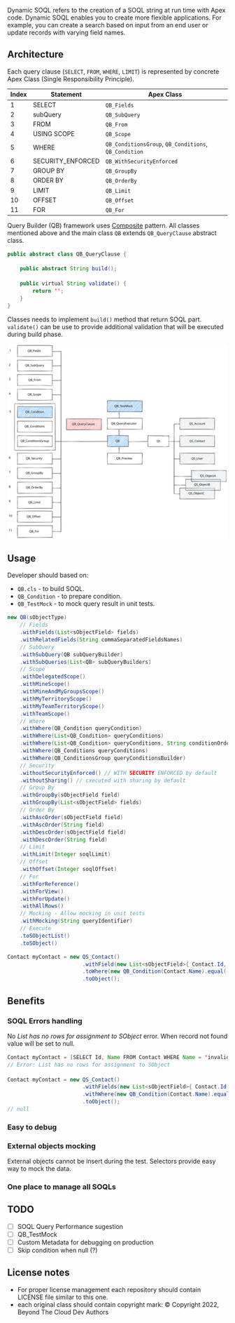 Dynamic SOQL refers to the creation of a SOQL string at run time with Apex code. Dynamic SOQL enables you to create more flexible applications. For example, you can create a search based on input from an end user or update records with varying field names.

## Architecture

Each query clause (`SELECT`, `FROM`, `WHERE`, `LIMIT`) is represented by concrete Apex Class (Single Responsibility Principle).

| Index | Statement         | Apex Class                                            |
| ----- | ----------------- | ----------------------------------------------------- |
| 1     | SELECT            | `QB_Fields`                                           |
| 2     | subQuery          | `QB_SubQuery`                                         |
| 3     | FROM              | `QB_From`                                             |
| 4     | USING SCOPE       | `QB_Scope`                                            |
| 5     | WHERE             | `QB_ConditionsGroup`, `QB_Conditions`, `QB_Condition` |
| 6     | SECURITY_ENFORCED | `QB_WithSecurityEnforced`                             |
| 7     | GROUP BY          | `QB_GroupBy`                                          |
| 8     | ORDER BY          | `QB_OrderBy`                                          |
| 9     | LIMIT             | `QB_Limit`                                            |
| 10    | OFFSET            | `QB_Offset`                                           |
| 11    | FOR               | `QB_For`                                              |

Query Builder (QB) framework uses [Composite](https://refactoring.guru/design-patterns/composite) pattern.
All classes mentioned above and the main class `QB` extends `QB_QueryClause` abstract class.

```java
public abstract class QB_QueryClause {

    public abstract String build();

    public virtual String validate() {
        return '';
    }
}
```

Classes needs to implement `build()` method that return SOQL part. `validate()` can be use to provide additional validation that will be executed during build phase.



![image](README.svg)

## Usage

Developer should based on:
- `QB.cls` - to build SOQL.
- `QB_Condition` - to prepare condition.
- `QB_TestMock` - to mock query result in unit tests.

```java
new QB(sObjectType)
    // Fields
    .withFields(List<sObjectField> fields)
    .withRelatedFields(String commaSeparatedFieldsNames)
    // SubQuery
    .withSubQuery(QB subQueryBuilder)
    .withSubQueries(List<QB> subQueryBuilders)
    // Scope
    .withDelegatedScope()
    .withMineScope()
    .withMineAndMyGroupsScope()
    .withMyTerritoryScope()
    .withMyTeamTerritoryScope()
    .withTeamScope()
    // Where
    .withWhere(QB_Condition queryCondition)
    .withWhere(List<QB_Condition> queryConditions)
    .withWhere(List<QB_Condition> queryConditions, String conditionOrder)
    .withWhere(QB_Conditions queryConditions)
    .withWhere(QB_ConditionsGroup queryConditionsBuilder)
    // Security
    .withoutSecurityEnforced() // WITH SECURITY ENFORCED by default
    .withoutSharing() // cxecuted with sharing by default
    // Group By
    .withGroupBy(sObjectField field)
    .withGroupBy(List<sObjectField> fields)
    // Order By
    .withAscOrder(sObjectField field)
    .withAscOrder(String field)
    .withDescOrder(sObjectField field)
    .withDescOrder(String field)
    // Limit
    .withLimit(Integer soqlLimit)
    // Offset
    .withOffset(Integer soqlOffset)
    // For
    .withForReference()
    .withForView()
    .withForUpdate()
    .withAllRows()
    // Mocking - Allow mocking in unit tests
    .withMocking(String queryIdentifier)
    // Execute
    .toSObjectList()
    .toSObject()
```

```java
Contact myContact = new QS_Contact()
                        .withField(new List<sObjectField>{ Contact.Id, Contact.FirstName, Contact.LastName })
                        .toWhere(new QB_Condition(Contact.Name).equal('Contact1'))
                        .toObject();
```

## Benefits

### SOQL Errors handling

No *List has no rows for assignment to SObject* error. When record not found value will be set to null.

```java
Contact myContact = [SELECT Id, Name FROM Contact WHERE Name = 'invalidName'];
// Error: List has no rows for assignment to SObject

Contact myContact = new QS_Contact()
                        .withFields(new List<sObjectField>{ Contact.Id, Contact.Name })
                        .withWhere(new QB_Condition(Contact.Name).equal('invalidName'))
                        .toObject();
// null
```

### Easy to debug

### External objects mocking

External objects cannot be insert during the test. Selectors provide easy way to mock the data.

### One place to manage all SOQLs

## TODO

- [ ] SOQL Query Performance sugestion
- [ ] QB_TestMock
- [ ] Custom Metadata for debugging on production
- [ ] Skip condition when null (?)

## License notes

- For proper license management each repository should contain LICENSE file similar to this one.
- each original class should contain copyright mark: © Copyright 2022, Beyond The Cloud Dev Authors
